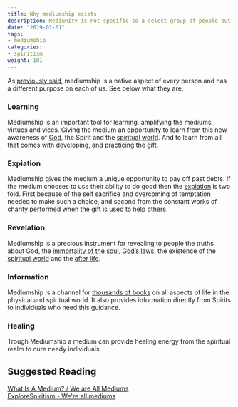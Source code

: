 ```yaml
---
title: Why mediumship exists
description: Mediunity is not specific to a select group of people but to all of us.
date: "2019-01-01"
tags:
- mediumship
categories:
- spiritism
weight: 101
---
```


As [previously said](../about), mediumship is a native aspect of every person and has a different purpose on each of us. See below what they are.

### Learning
Mediumship is an important tool for learning, amplifying the mediums virtues and vices.
Giving the medium an opportunity to learn from this new awareness of [God](/about/god), the 
Spirit and the [spiritual world](/about/spiritual-world).
And to learn from all that comes with developing, and practicing the gift.

### Expiation
Mediumship gives the medium a unique opportunity to pay off past debts.
If the medium chooses to use their ability to do good then the [expiation](/about/expiation) is two fold.
First because of the self sacrifice and overcoming of temptation needed to make such a choice, and 
second from the constant works of charity performed when the gift is used to help others.

### Revelation
Mediumship is a precious instrument for revealing to people the truths about God,
the [immortality of the soul](/about/immortal-spirit), [God’s laws](/divine-laws),
the existence of the [spiritual world](/about/spiritual-world) and the [after life](/about/erraticity).

### Information
Mediumship is a channel for [thousands of books](/books) on all aspects of life in the physical and spiritual world.
It also provides information directly from Spirits to individuals who need this guidance.

### Healing
Trough Mediumship a medium can provide healing energy from the spiritual realm to cure needy individuals.


## Suggested Reading
[What Is A Medium? / We are All Mediums](http://www.sgny.org/spiritism-guide/mediumship/a-medium/)  
[ExploreSpiritism - We're all mediums](http://www.explorespiritism.com/Science_Mediumship_We're%20All_Intro.htm)    



